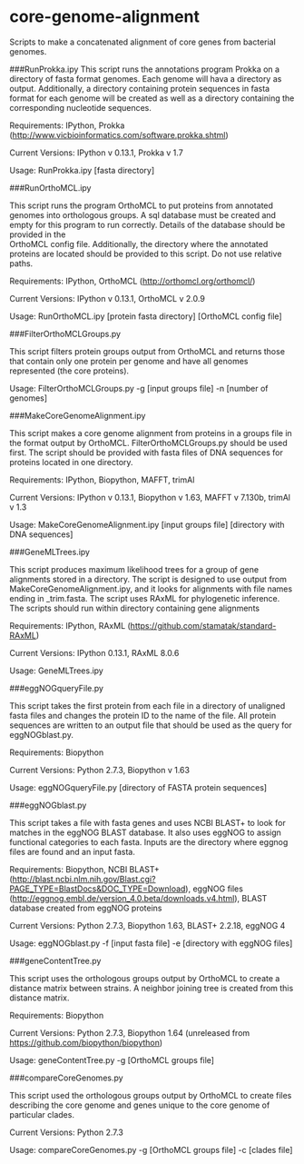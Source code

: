 core-genome-alignment
=====================

Scripts to make a concatenated alignment of core genes from bacterial genomes.

###RunProkka.ipy
This script runs the annotations program Prokka on a directory of fasta format genomes. Each genome will hava a directory as output. Additionally, a directory containing protein sequences in fasta format for each genome will be created as well as a directory containing the corresponding nucleotide sequences.

Requirements: IPython, Prokka (http://www.vicbioinformatics.com/software.prokka.shtml)

Current Versions: IPython v 0.13.1, Prokka v 1.7

Usage: RunProkka.ipy [fasta directory]

###RunOrthoMCL.ipy

This script runs the program OrthoMCL to put proteins from annotated genomes
into orthologous groups. A sql database must be created and empty for this
program to run correctly. Details of the database should be provided in the   
OrthoMCL config file. Additionally, the directory where the annotated proteins
are located should be provided to this script. Do not use relative paths.

Requirements: IPython, OrthoMCL (http://orthomcl.org/orthomcl/)

Current Versions: IPython v 0.13.1, OrthoMCL v 2.0.9

Usage: RunOrthoMCL.ipy [protein fasta directory] [OrthoMCL config file]

###FilterOrthoMCLGroups.py

This script filters protein groups output from OrthoMCL and returns those that contain only one protein per genome and have all genomes represented (the core proteins).

Usage: FilterOrthoMCLGroups.py -g [input groups file] -n [number of genomes]

###MakeCoreGenomeAlignment.ipy

This script makes a core genome alignment from proteins in a groups file in the format output by OrthoMCL. FilterOrthoMCLGroups.py should be used first. The script should be provided with fasta files of DNA sequences for proteins located in one directory.

Requirements: IPython, Biopython, MAFFT, trimAl

Current Versions: IPython v 0.13.1, Biopython v 1.63, MAFFT v 7.130b, trimAl v 1.3

Usage: MakeCoreGenomeAlignment.ipy [input groups file] [directory with DNA sequences]

###GeneMLTrees.ipy

This script produces maximum likelihood trees for a group of gene alignments
stored in a directory. The script is designed to use output from
MakeCoreGenomeAlignment.ipy, and it looks for alignments with file names
ending in _trim.fasta. The script uses RAxML for phylogenetic inference.
The scripts should run within directory containing gene alignments

Requirements: IPython, RAxML (https://github.com/stamatak/standard-RAxML)

Current Versions: IPython 0.13.1, RAxML 8.0.6

Usage: GeneMLTrees.ipy

###eggNOGqueryFile.py

This script takes the first protein from each file in a directory of unaligned
fasta files and changes the protein ID to the name of the file. All protein  
sequences are written to an output file that should be used as the query for
eggNOGblast.py.

Requirements: Biopython

Current Versions: Python 2.7.3, Biopython v 1.63

Usage: eggNOGqueryFile.py [directory of FASTA protein sequences]

###eggNOGblast.py

This script takes a file with fasta genes and uses NCBI BLAST+ to look for
matches in the eggNOG BLAST database. It also uses eggNOG to assign functional
categories to each fasta. Inputs are the directory where eggnog files are
found and an input fasta.

Requirements: Biopython, NCBI BLAST+ (http://blast.ncbi.nlm.nih.gov/Blast.cgi?PAGE_TYPE=BlastDocs&DOC_TYPE=Download), eggNOG files (http://eggnog.embl.de/version_4.0.beta/downloads.v4.html), BLAST database created from eggNOG proteins

Current Versions: Python 2.7.3, Biopython 1.63, BLAST+ 2.2.18, eggNOG 4

Usage: eggNOGblast.py -f [input fasta file] -e [directory with eggNOG files]

###geneContentTree.py

This script uses the orthologous groups output by OrthoMCL to create a    
distance matrix between strains. A neighbor joining tree is created from this
distance matrix.

Requirements: Biopython

Current Versions: Python 2.7.3, Biopython 1.64 (unreleased from https://github.com/biopython/biopython)

Usage: geneContentTree.py -g [OrthoMCL groups file]

###compareCoreGenomes.py

This script used the orthologous groups output by OrthoMCL to create files
describing the core genome and genes unique to the core genome of particular
clades. 

Current Versions: Python 2.7.3

Usage: compareCoreGenomes.py -g [OrthoMCL groups file] -c [clades file]

